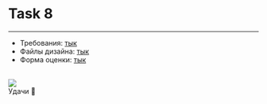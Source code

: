 # Task 8
---
- Требования: [тык](https://uvolchyk.notion.site/Task-8-5644a707d93e4915b8e595146f60dadc)
- Файлы дизайна: [тык](https://www.figma.com/file/ogrAhPUQeAZNZKQlDyRkHq/Task-8?node-id=0%3A1)
- Форма оценки: [тык](https://trotnic.github.io/checklist/)

<br>
<img src="https://media.giphy.com/media/iVNJ47qaeZnUq8TLBH/giphy.gif">
<br>
<div>Удачи 🙂</div>
